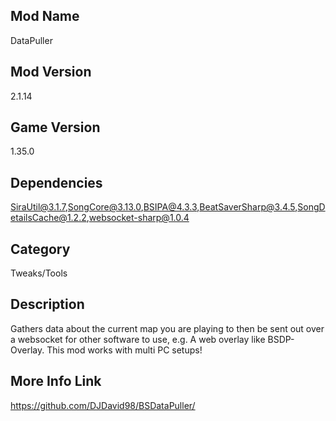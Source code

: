 ## Mod Name
DataPuller

## Mod Version
2.1.14

## Game Version
1.35.0

## Dependencies
SiraUtil@3.1.7,SongCore@3.13.0,BSIPA@4.3.3,BeatSaverSharp@3.4.5,SongDetailsCache@1.2.2,websocket-sharp@1.0.4

## Category
Tweaks/Tools

## Description
Gathers data about the current map you are playing to then be sent out over a websocket for other software to use, e.g. A web overlay like BSDP-Overlay. This mod works with multi PC setups!

## More Info Link
https://github.com/DJDavid98/BSDataPuller/
